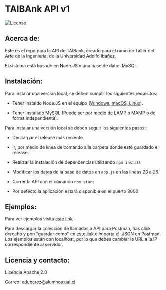 # TAIBAnk API v1

[![License](https://img.shields.io/badge/License-Apache%202.0-blue.svg)](https://opensource.org/licenses/Apache-2.0)



## Acerca de:

Este es el repo para la API de TAIBank, creado para el ramo de Taller del Arte de la Ingeniería, de la Universidad Adolfo Ibáñez.

El sistema está basado en Node.JS y una base de datos MySQL.

## Instalación:

Para instalar una versión local, se deben cumplir los siguientes requisitos:

* Tener instaldo Node.JS en el equipo ([Windows, macOS, Linux](https://nodejs.org/en/)).

* Tener instalado MySQL (Puede ser por medio de LAMP o MAMP o de forma independiente).

Para instalar una versión local se deben seguir los siguientes pasos:

* Descargar el release más reciente.

* Ir, por medio de línea de comando a la carpeta donde esté guardado el release.

* Realizar la instalación de dependencias utilizando `npm install`

* Modificar los datos de la base de datos en `app.js` en las líneas 23 a 26.

* Correr la API con el comando `npm start`

* Por defecto la aplicación estará disponible en el puerto 3000

## Ejemplos:

Para ver ejemplos visita [este link](examples.md).

Para descargar la colección de llamadas a API para Postman, has click derecho y pon "guardar como" en [este link](https://raw.githubusercontent.com/eperezf/TAIBank/master/TAIBank.postman_collection.json) e importa el .JSON en Postman. Los ejemplos están con localhost, por lo que debes cambiar la URL a la IP correspondiente al servidor.


## Licencia y contacto:

Licencia Apache 2.0

Correo: eduperez@alumnos.uai.cl
